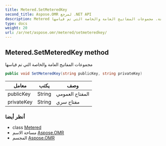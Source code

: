 ```yaml
---
title: Metered.SetMeteredKey
second_title: Aspose.OMR لمرجع .NET API
description: Metered طريقة. مجموعات المفاتيح العامة والخاصة التي تم قياسها
type: docs
weight: 20
url: /ar/net/aspose.omr/metered/setmeteredkey/
---
```

## Metered.SetMeteredKey method

مجموعات المفاتيح العامة والخاصة التي تم قياسها

```csharp
public void SetMeteredKey(string publicKey, string privateKey)
```

| معامل | يكتب | وصف |
| --- | --- | --- |
| publicKey | String | المفتاح العمومي |
| privateKey | String | مفتاح سري |

### أنظر أيضا

* class [Metered](../)
* مساحة الاسم [Aspose.OMR](../../metered/)
* المجسم [Aspose.OMR](../../../)


